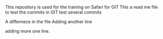 This repository is used for the training on Safari for GIT
This a read me file to test the commits in GIT
test several commits

A differnece in the file
Adding another line

adding more one line.
